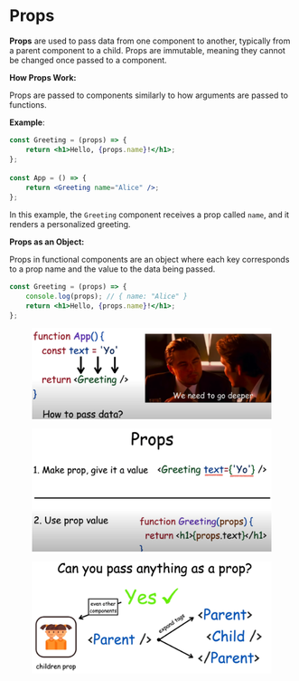 # Props

**Props** are used to pass data from one component to another, typically from a parent component to a child. Props are immutable, meaning they cannot be changed once passed to a component.

**How Props Work:**

Props are passed to components similarly to how arguments are passed to functions.

**Example**:

```jsx
const Greeting = (props) => {
    return <h1>Hello, {props.name}!</h1>;
};

const App = () => {
    return <Greeting name="Alice" />;
};
```

In this example, the `Greeting` component receives a prop called `name`, and it renders a personalized greeting.

**Props as an Object:**

Props in functional components are an object where each key corresponds to a prop name and the value to the data being passed.

```jsx
const Greeting = (props) => {
    console.log(props); // { name: "Alice" }
    return <h1>Hello, {props.name}!</h1>;
};
```

<figure><img src="../../.gitbook/assets/image (84).png" alt=""><figcaption></figcaption></figure>

<figure><img src="../../.gitbook/assets/image (85).png" alt=""><figcaption></figcaption></figure>

<figure><img src="../../.gitbook/assets/image (86).png" alt=""><figcaption></figcaption></figure>

